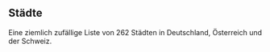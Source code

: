## Städte

Eine ziemlich zufällige Liste von 262 Städten in Deutschland, Österreich und der Schweiz.